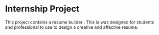 # Internship Project
This project contains a resume builder . This is was designed for students and professional to use to design a creative and affective resume.
